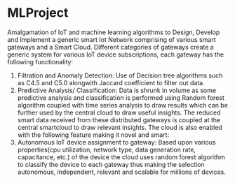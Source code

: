 # MLProject
Amalgamation of IoT and machine learning algorithms to Design, Develop and Implement a generic smart Iot Network
comprising of various smart gateways and a Smart Cloud.
Different categories of gateways create a generic system for various IoT device subscriptions, each gateway has the following
functionality:
1. Filtration and Anomaly Detection: Use of Decision tree algorithms such as C4.5 and C5.0 alongwith Jaccard coefficient
to filter out data.
2. Predictive Analysis/ Classification: Data is shrunk in volume as some predictive analysis and classification is performed
using Random forest algorithm coupled with time series analysis to draw results which can be further used by the central
cloud to draw useful insights.
The reduced smart data received from these distributed gateways is coupled at the central smartcloud to draw relevant insights.
The cloud is also enabled with the following feature making it novel and smart:
1. Autonomous IoT device assignment to gateway: Based upon various properties(cpu utilization, network type, data
generation rate, capacitance, etc.) of the device the cloud uses random forest algorithm to classify the device to each
gateway thus making the selection autonomous, independent, relevant and scalable for millions of devices.
